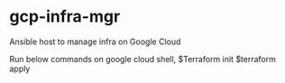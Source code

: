 # gcp-infra-mgr
Ansible host to manage infra on Google Cloud

Run below commands on google cloud shell,
$Terraform init 
$terraform apply
